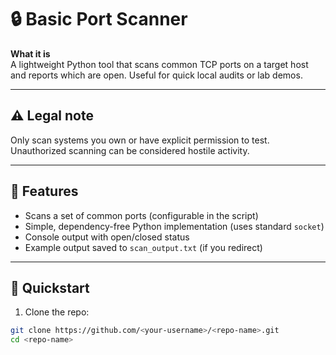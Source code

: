# 🔒 Basic Port Scanner

**What it is**  
A lightweight Python tool that scans common TCP ports on a target host and reports which are open. Useful for quick local audits or lab demos.

---

## ⚠️ Legal note
Only scan systems you own or have explicit permission to test. Unauthorized scanning can be considered hostile activity.

---

## 📌 Features
- Scans a set of common ports (configurable in the script)
- Simple, dependency-free Python implementation (uses standard `socket`)
- Console output with open/closed status
- Example output saved to `scan_output.txt` (if you redirect)

---

## 🚀 Quickstart

1. Clone the repo:
```bash
git clone https://github.com/<your-username>/<repo-name>.git
cd <repo-name>
